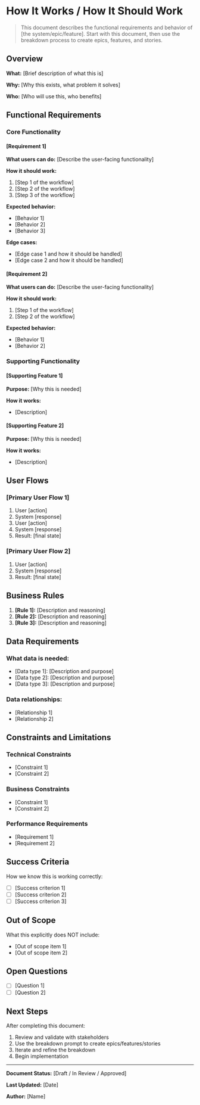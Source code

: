 # How It Works / How It Should Work

> This document describes the functional requirements and behavior of [the system/epic/feature].
> Start with this document, then use the breakdown process to create epics, features, and stories.

## Overview

**What:** [Brief description of what this is]

**Why:** [Why this exists, what problem it solves]

**Who:** [Who will use this, who benefits]

## Functional Requirements

### Core Functionality

#### [Requirement 1]
**What users can do:** [Describe the user-facing functionality]

**How it should work:**
1. [Step 1 of the workflow]
2. [Step 2 of the workflow]
3. [Step 3 of the workflow]

**Expected behavior:**
- [Behavior 1]
- [Behavior 2]
- [Behavior 3]

**Edge cases:**
- [Edge case 1 and how it should be handled]
- [Edge case 2 and how it should be handled]

#### [Requirement 2]
**What users can do:** [Describe the user-facing functionality]

**How it should work:**
1. [Step 1 of the workflow]
2. [Step 2 of the workflow]

**Expected behavior:**
- [Behavior 1]
- [Behavior 2]

### Supporting Functionality

#### [Supporting Feature 1]
**Purpose:** [Why this is needed]

**How it works:**
- [Description]

#### [Supporting Feature 2]
**Purpose:** [Why this is needed]

**How it works:**
- [Description]

## User Flows

### [Primary User Flow 1]
1. User [action]
2. System [response]
3. User [action]
4. System [response]
5. Result: [final state]

### [Primary User Flow 2]
1. User [action]
2. System [response]
3. Result: [final state]

## Business Rules

1. **[Rule 1]:** [Description and reasoning]
2. **[Rule 2]:** [Description and reasoning]
3. **[Rule 3]:** [Description and reasoning]

## Data Requirements

### What data is needed:
- [Data type 1]: [Description and purpose]
- [Data type 2]: [Description and purpose]
- [Data type 3]: [Description and purpose]

### Data relationships:
- [Relationship 1]
- [Relationship 2]

## Constraints and Limitations

### Technical Constraints
- [Constraint 1]
- [Constraint 2]

### Business Constraints
- [Constraint 1]
- [Constraint 2]

### Performance Requirements
- [Requirement 1]
- [Requirement 2]

## Success Criteria

How we know this is working correctly:
- [ ] [Success criterion 1]
- [ ] [Success criterion 2]
- [ ] [Success criterion 3]

## Out of Scope

What this explicitly does NOT include:
- [Out of scope item 1]
- [Out of scope item 2]

## Open Questions

- [ ] [Question 1]
- [ ] [Question 2]

## Next Steps

After completing this document:
1. Review and validate with stakeholders
2. Use the breakdown prompt to create epics/features/stories
3. Iterate and refine the breakdown
4. Begin implementation

---

**Document Status:** [Draft / In Review / Approved]

**Last Updated:** [Date]

**Author:** [Name]
